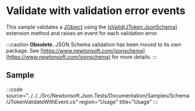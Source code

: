 ﻿# Validate with validation error events

This sample validates a [JObject](/api/newtonsoft/json/linq/jobject/) using the [IsValid(JToken,JsonSchema)](/api/newtonsoft/json/schema/extensions/#method-isvalid) extension method and raises an event for each validation error.

:::caution
**Obsolete.** JSON Schema validation has been moved to its own package. See [https://www.newtonsoft.com/jsonschema](https://www.newtonsoft.com/jsonschema) for more details.
:::

## Sample

:::code source="../../../Src/Newtonsoft.Json.Tests/Documentation/Samples/Schema/JTokenValidateWithEvent.cs" region="Usage" title="Usage" :::
